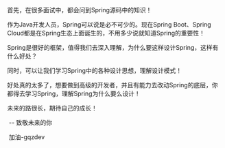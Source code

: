 首先，在很多面试中，都会问到Spring源码中的知识！

作为Java开发人员，Spring可以说是必不可少的。现在Spring Boot、Spring Cloud都是在Spring生态上面诞生的，不用多少说就知道Spring的重要性！

Spring是很好的框架，值得我们去深入理解，为什么要这样设计Spring，这样有什么好处？

同时，可以让我们学习Spring中的各种设计思想，理解设计模式！

好处真的太多了，想要做到高级的开发者，并且有能力去改动Spring的底层，你都得去学习Spring，理解Spring为什么要么设计！

未来的路很长，期待自己的成长！

​		-- 致敬未来的你

​																																								加油-gqzdev

